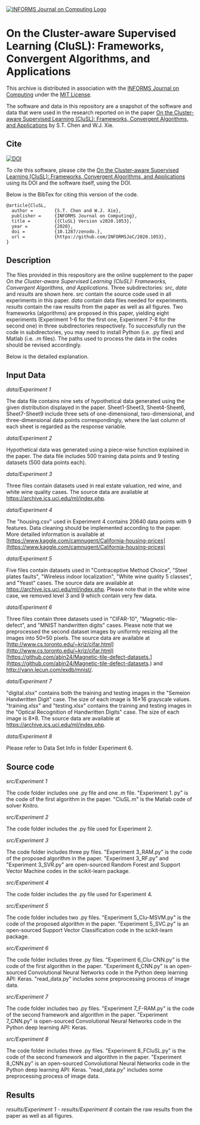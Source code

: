 [![INFORMS Journal on Computing Logo](https://INFORMSJoC.github.io/logos/INFORMS_Journal_on_Computing_Header.jpg)](https://pubsonline.informs.org/journal/ijoc)

# On the Cluster-aware Supervised Learning (CluSL): Frameworks, Convergent Algorithms, and Applications

This archive is distributed in association with the [INFORMS Journal on
Computing](https://pubsonline.informs.org/journal/ijoc) under the [MIT License](LICENSE).

The software and data in this repository are a snapshot of the software and data
that were used in the research reported on in the paper 
[On the Cluster-aware Supervised Learning (CluSL): Frameworks, Convergent Algorithms, and Applications](https://doi.org/10.1287/ijoc.2020.1053) by S.T. Chen and W.J. Xie. 



## Cite

[![DOI](https://zenodo.org/badge/DOI/10.5281/zenodo.4512367.svg)](https://doi.org/10.5281/zenodo.4512367)

To cite this software, please cite the [On the Cluster-aware Supervised Learning (CluSL): Frameworks, Convergent Algorithms, and Applications](https://doi.org/10.1287/ijoc.2020.1053) using its DOI and the software itself, using the DOI.

Below is the BibTex for citing this version of the code.

```
@article{CluSL,
  author =        {S.T. Chen and W.J. Xie},
  publisher =     {INFORMS Journal on Computing},
  title =         {{CluSL} Version v2020.1053},
  year =          {2020},
  doi =           {10.1287/zenodo.},
  url =           {https://github.com/INFORMSJoC/2020.1053},
}  
```

## Description

The files provided in this respository are the online supplement to the paper *On the Cluster-aware Supervised Learning (CluSL): Frameworks, Convergent Algorithms, and Applications.* Three subdirectories: *src*, *data* and *results* are shown here. *src* contain the source code used in all experiments in this paper. *data* contain data files needed for experiments. *results* contain the raw results from the paper as well as all figures. Two frameworks (algorithms) are proposed in this paper, yielding eight experiments (Experiment 1-6 for the first one, Experiment 7-8 for the second one) in three subdirectories respectively. To successfully run the code in subdirectories, you may need to install Python (i.e. .py files) and Matlab (i.e. .m files). The paths used to process the data in the codes should be revised accordingly.

 Below is the detailed explanation.

## Input Data
*data/Experiment 1*

The data file contains nine sets of hypothetical data generated using the given distribution displayed in the paper. Sheet1-Sheet3, Sheet4-Sheet6, Sheet7-Sheet9 include three sets of one-dimensional, two-dimensional, and three-dimensional data points correspondingly, where the last column of each sheet is regarded as the response variable.

*data/Experiment 2*

Hypothetical data was generated using a piece-wise function explained in the paper. The data file includes 500 training data points and 9 testing datasets (500 data points each).

*data/Experiment 3*

Three files contain datasets used in real estate valuation, red wine, and white wine quality cases. The source data are available at https://archive.ics.uci.edu/ml/index.php.

*data/Experiment 4*

The "housing.csv" used in Experiment 4 contains 20640 data points with 9 features. Data cleaning should be implemented according to the paper. More detailed information is available at [https://www.kaggle.com/camnugent/California-housing-prices](https://www.kaggle.com/camnugent/California-housing-prices)

*data/Experiment 5*

Five files contain datasets used in "Contraceptive Method Choice", "Steel plates faults", "Wireless indoor localization", "White wine quality 5 classes", and "Yeast" cases. The source data are available at https://archive.ics.uci.edu/ml/index.php. Please note that in the white wine case, we removed level 3 and 9 which contain very few data.

*data/Experiment 6*

Three files contain three datasets used in "CIFAR-10", "Magnetic-tile-defect", and "MNIST handwritten digits" cases. Please note that we preprocessed the second dataset images by uniformly resizing all the images into 50×50 pixels. The source data are available at [http://www.cs.toronto.edu/~kriz/cifar.html](http://www.cs.toronto.edu/~kriz/cifar.html)
[https://github.com/abin24/Magnetic-tile-defect-datasets.](https://github.com/abin24/Magnetic-tile-defect-datasets.)  and http://yann.lecun.com/exdb/mnist/.

*data/Experiment 7*

"digital.xlsx" contains both the training and testing images in the "Semeion Handwritten Digit" case. The size of each image is 16×16 grayscale values. "training.xlsx" and "testing.xlsx" contains the training and testing images in the "Optical Recognition of Handwritten Digits" case. The size of each image is 8×8. The source data are available at https://archive.ics.uci.edu/ml/index.php.

*data/Experiment 8*

Please refer to Data Set Info in folder Experiment 6.
## Source code

*src/Experiment 1*

The code folder includes one .py file and one .m file. "Experiment 1. py" is the code of the first algorithm in the paper. "CluSL.m" is the Matlab code of solver Knitro.

*src/Experiment 2*

The code folder includes the .py file used for Experiment 2.

*src/Experiment 3*

The code folder includes three py files. "Experiment 3_RAM.py" is the code of the proposed algorithm in the paper. "Experiment 3_RF.py" and "Experiment 3_SVR.py" are open-sourced Random Forest and Support Vector Machine codes in the scikit-learn package.

*src/Experiment 4*

The code folder includes the .py file used for Experiment 4.

*src/Experiment 5*

The code folder includes two .py files. "Experiment 5_Clu-MSVM.py" is the code of the proposed algorithm in the paper. "Experiment 5_SVC.py" is an open-sourced Support Vector Classification code in the scikit-learn package.

*src/Experiment 6*

The code folder includes three .py files. "Experiment 6_Clu-CNN.py" is the code of the first algorithm in the paper. "Experiment 6_CNN.py" is an open-sourced Convolutional Neural Networks code in the Python deep learning API: Keras. "read_data.py" includes some preprocessing process of image data.

*src/Experiment 7*

The code folder includes two .py files. "Experiment 7_F-RAM.py" is the code of the second framework and algorithm in the paper. "Experiment 7_CNN.py" is open-sourced Convolutional Neural Networks code in the Python deep learning API: Keras.

*src/Experiment 8*

The code folder includes three .py files. "Experiment 8_FCluSL.py" is the code of the second framework and algorithm in the paper. "Experiment 8_CNN.py" is an open-sourced Convolutional Neural Networks code in the Python deep learning API: Keras. "read_data.py" includes some preprocessing process of image data.


## Results

*results/Experiment 1 - results/Experiment 8* contain the raw results from the paper as well as all figures.

